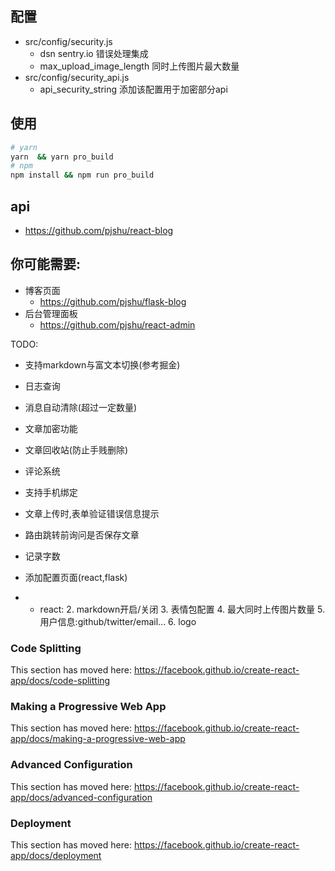 
## 配置
- src/config/security.js
    - dsn sentry.io 错误处理集成
    - max_upload_image_length 同时上传图片最大数量
- src/config/security_api.js
    - api_security_string 添加该配置用于加密部分api

## 使用
```bash
# yarn
yarn  && yarn pro_build
# npm
npm install && npm run pro_build
```

## api
- https://github.com/pjshu/react-blog 

## 你可能需要:
- 博客页面
    - https://github.com/pjshu/flask-blog
- 后台管理面板
    - https://github.com/pjshu/react-admin


TODO:
- 支持markdown与富文本切换(参考掘金)
- 日志查询
- 消息自动清除(超过一定数量)
- 文章加密功能
- 文章回收站(防止手贱删除)
- 评论系统
- 支持手机绑定
- 文章上传时,表单验证错误信息提示
- 路由跳转前询问是否保存文章
- 记录字数


- 添加配置页面(react,flask)
- - react: 
    2. markdown开启/关闭 
    3. 表情包配置 
    4. 最大同时上传图片数量
    5. 用户信息:github/twitter/email...
    6. logo
   

### Code Splitting

This section has moved here: https://facebook.github.io/create-react-app/docs/code-splitting


### Making a Progressive Web App

This section has moved here: https://facebook.github.io/create-react-app/docs/making-a-progressive-web-app

### Advanced Configuration

This section has moved here: https://facebook.github.io/create-react-app/docs/advanced-configuration

### Deployment

This section has moved here: https://facebook.github.io/create-react-app/docs/deployment
